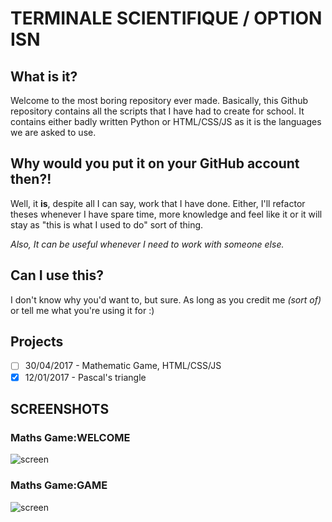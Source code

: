 # TERMINALE SCIENTIFIQUE / OPTION ISN
## What is it?
Welcome to the most boring repository ever made.
Basically, this Github repository contains all the scripts that I have had to create for school. It contains either badly written Python or HTML/CSS/JS as it is the languages we are asked to use.

## Why would you put it on your GitHub account then?!
Well, it **is**, despite all I can say, work that I have done.
Either, I'll refactor theses whenever I have spare time, more knowledge and feel like it or it will stay as "this is what I used to do" sort of thing.

*Also, It can be useful whenever I need to work with someone else.*

## Can I use this?
I don't know why you'd want to, but sure.
As long as you credit me *(sort of)* or tell me what you're using it for :)

## Projects
- [ ] 30/04/2017 - Mathematic Game, HTML/CSS/JS
- [x] 12/01/2017 - Pascal's triangle

## SCREENSHOTS
### Maths Game:WELCOME
![screen](https://lut.im/6uoyV0VC45/wMbZleGX6EwHWmLI.png)
### Maths Game:GAME
![screen](https://lut.im/mAClkN9e4g/U0FsvteynTCLGKnh.png)